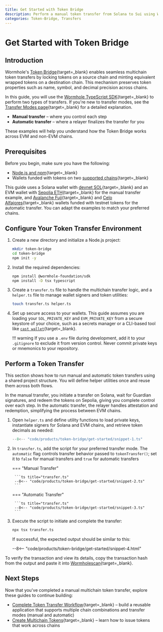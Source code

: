 ```yaml
---
title: Get Started with Token Bridge
description: Perform a manual token transfer from Solana to Sui using Wormhole’s Token Bridge with TypeScript SDK, including setup, attestation, and redemption.
categories: Token-Bridge, Transfers
---
```


# Get Started with Token Bridge

## Introduction

Wormhole's [Token Bridge](/docs/products/token-bridge/overview){target=\_blank} enables seamless multichain token transfers by locking tokens on a source chain and minting equivalent wrapped tokens on a destination chain. This mechanism preserves token properties such as name, symbol, and decimal precision across chains.

In this guide, you will use the [Wormhole TypeScript SDK](https://github.com/wormhole-foundation/wormhole-sdk-ts){target=\_blank} to perform two types of transfers. If you're new to transfer modes, see the [Transfer Modes page](TODO){target=\_blank} for a detailed explanation.

 - **Manual transfer** – where you control each step
 - **Automatic transfer** – where a relayer finalizes the transfer for you

These examples will help you understand how the Token Bridge works across EVM and non-EVM chains.

## Prerequisites

Before you begin, make sure you have the following:

 - [Node.js and npm](https://docs.npmjs.com/downloading-and-installing-node-js-and-npm){target=\_blank}
 - Wallets funded with tokens on two [supported chains](/docs/products/reference/supported-networks/){target=\_blank}

This guide uses a Solana wallet with [devnet SOL](https://faucet.solana.com/){target=\_blank} and an EVM wallet with [Sepolia ETH](https://www.alchemy.com/faucets/ethereum-sepolia){target=\_blank} for the manual transfer example, and [Avalanche Fuji](https://core.app/tools/testnet-faucet/?subnet=c&token=c){target=\_blank} and [Celo Alfajores](https://faucet.celo.org/alfajores){target=\_blank} wallets funded with testnet tokens for the automatic transfer. You can adapt the examples to match your preferred chains.

## Configure Your Token Transfer Environment

1. Create a new directory and initialize a Node.js project:

    ```bash
    mkdir token-bridge
    cd token-bridge
    npm init -y
    ```

2. Install the required dependencies:

    ```bash
    npm install @wormhole-foundation/sdk
    npm install -D tsx typescript
    ```

3. Create a `transfer.ts` file to handle the multichain transfer logic, and a `helper.ts` file to manage wallet signers and token utilities:

    ```bash
    touch transfer.ts helper.ts
    ```

4. Set up secure access to your wallets. This guide assumes you are loading your `SOL_PRIVATE_KEY` and `EVM_PRIVATE_KEY` from a secure keystore of your choice, such as a secrets manager or a CLI-based tool like [`cast wallet`](https://book.getfoundry.sh/reference/cast/cast-wallet){target=\_blank}.

    !!! warning
        If you use a `.env` file during development, add it to your `.gitignore` to exclude it from version control. Never commit private keys or mnemonics to your repository.

## Perform a Token Transfer

This section shows how to run manual and automatic token transfers using a shared project structure. You will define helper utilities once and reuse them across both flows.

In the manual transfer, you initiate a transfer on Solana, wait for Guardian signatures, and redeem the tokens on Sepolia, giving you complete control over each step. In the automatic transfer, the relayer handles attestation and redemption, simplifying the process between EVM chains.

1. Open `helper.ts` and define utility functions to load private keys, instantiate signers for Solana and EVM chains, and retrieve token decimals as needed:

    ```ts title="helper.ts"
    --8<-- "code/products/token-bridge/get-started/snippet-1.ts"
    ```

2. In `transfer.ts`, add the script for your preferred transfer mode. The `automatic` flag controls transfer behavior passed to `tokenTransfer()`; set it to `false` for manual transfers and `true` for automatic transfers

    === "Manual Transfer"

        ```ts title="transfer.ts"
        --8<-- "code/products/token-bridge/get-started/snippet-2.ts"
        ```
    
    === "Automatic Transfer"

        ```ts title="transfer.ts"
        --8<-- "code/products/token-bridge/get-started/snippet-3.ts"
        ```


3. Execute the script to initiate and complete the transfer:

    ```bash
    npx tsx transfer.ts
    ```

    If successful, the expected output should be similar to this:

    --8<-- "code/products/token-bridge/get-started/snippet-4.html"

To verify the transaction and view its details, copy the transaction hash from the output and paste it into [Wormholescan](https://wormholescan.io/#/?network=Testnet){target=\_blank}.

## Next Steps

Now that you've completed a manual multichain token transfer, explore these guides to continue building:

 - [Complete Token Transfer Workflow](/docs/products/token-bridge/tutorials/transfer-workflow){target=\_blank} – build a reusable application that supports multiple chain combinations and transfer modes (manual and automatic)
 - [Create Multichain Tokens](/docs/products/token-bridge/tutorials/multichain-token){target=\_blank} – learn how to issue tokens that work across chains